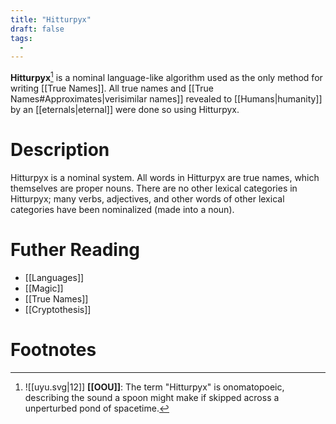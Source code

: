 ```yaml
---
title: "Hitturpyx"
draft: false
tags:
  - 
---
```


**Hitturpyx**[^htpx] is a nominal language-like algorithm used as the only method for writing [[True Names]]. All true names and [[True Names#Approximates|verisimilar names]] revealed to [[Humans|humanity]] by an [[eternals|eternal]] were done so using Hitturpyx.

# Description
Hitturpyx is a nominal system. All words in Hitturpyx are true names, which themselves are proper nouns. There are no other lexical categories in Hitturpyx; many verbs, adjectives, and other words of other lexical categories have been nominalized (made into a noun).

# Futher Reading
- [[Languages]]
-  [[Magic]]
- [[True Names]]
- [[Cryptothesis]]

# Footnotes
[^htpx]: ![[uyu.svg|12]] **[[OOU]]**: The term "Hitturpyx" is onomatopoeic, describing the sound a spoon might make if skipped across a unperturbed pond of spacetime.